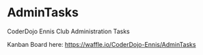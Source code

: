 # AdminTasks
CoderDojo Ennis Club Administration Tasks

Kanban Board here: https://waffle.io/CoderDojo-Ennis/AdminTasks
